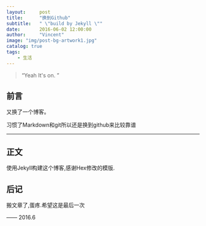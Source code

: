 ```yaml
---
layout:     post
title:      "换到Github"
subtitle:   " \"build by Jekyll \""
date:       2016-06-02 12:00:00
author:     "Vincent"
image: "img/post-bg-artwork1.jpg"
catalog: true
tags:
    - 生活
---
```


> “Yeah It's on. ”


## 前言

又换了一个博客。


习惯了Markdown和git所以还是换到github来比较靠谱


---

## 正文

使用Jekyll构建这个博客,感谢Hex修改的模版.

## 后记

搬文章了,蛋疼.希望这是最后一次

—— 2016.6


